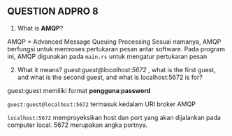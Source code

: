 ## QUESTION ADPRO 8

1. What is **AMQP**?

AMQP = Advanced Message Queuing Processing
Sesuai namanya, AMQP berfungsi untuk memroses pertukaran pesan antar software. Pada program ini, AMQP digunakan pada `main.rs` untuk mengatur pertukaran pesan

2. What it means? *guest:guest@localhost:5672* , what is the first guest, and what is the second guest, and what is localhost:5672 is for?

guest:guest memiliki format **pengguna**:**password**

`guest:guest@localhost:5672` termasuk kedalam URI broker AMQP

`localhost:5672` memproyeksikan host dan port yang akan dijalankan pada computer local. 5672 merupakan angka portnya.

